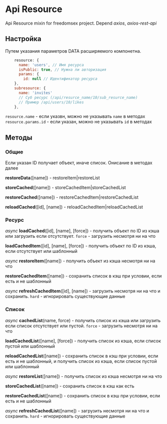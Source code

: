 # Api Resource

Api Resource mixin for freedomsex project. Depend _axios_, _axios-rest-api_

## Настройка

Путем указания параметров DATA расширяемого компонетна.

```js
    resource: {
      name: 'users', // Имя ресурса
      isPublic: true, // Нужна ли авторизация
      params: {
        id: null // Идентификатор ресурса
    },
    subresource: {
      name: 'invites' 
      // Суб ресурс (/api/resurce_name/10/sub_resurce_name)
      // Пример /api/users/10/likes
    },
```

`resource.name` - если указвн, можно не указывать `name` в методах
`resource.params.id` - если указан, можно не указывать `id` в методах

## Методы

### Общие

Если указан ID получает объект, иначе список. Онисание в методах далее

**restoreData**([name]) - restoreItem|restoreList

**storeCached**([name]) - storeCachedItem|storeCachedList

**restoreCached**([name]) - restoreCachedItem|restoreCachedList

**reloadCached**([id], [name]) - reloadCachedItem|reloadCachedList

### Ресурс

_async_ **loadCached**([id], [name], [force]) - получить объект по ID из кэша или загрузить если отсутствует. `force` - загрузить несмотря ни на что

**loadCachedItem**([id], [name], [force]) - получить объект по ID из кэша, если отсутствует или шаблонный

_async_ **restoreItem**([name]) - получить объект из кэша несмотря ни на что

**restoreCachedItem**([name]) - сохранить список в кэш при условии, если есть и не шаблонный  

_async_ **refreshCachedItem**([id], [name]) - загрузить несмотря ни на что и сохранить. `hard` - игнорировать существующие данные

### Список

_async_ **cachedList**(name, force) - получить список из кэша или загрузить если список отсутствует или пустой. `force` - загрузить несмотря ни на что

**loadCachedList**([name], [force]) - получить список из кэша, если список пустой или шаблонный

**reloadCachedList**([name]) - сохранить список в кэш при условии, если есть и не шаблонный, и получить список из кэша, если список пустой или шаблонный

_async_ **restoreList**([name]) - получить список из кэша несмотря ни на что

**storeCachedList**([name]) - сохранить список в кэш как есть  

**restoreCachedList**([name]) - сохранить список в кэш при условии, если есть и не шаблонный  

_async_ **refreshCachedList**([name]) - загрузить несмотря ни на что и сохранить. `hard` - игнорировать существующие данные
